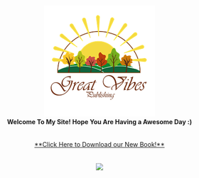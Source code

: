 <div align="center"><img src="img/Great_vibes_publishing-transparent250.png" /><br /><b> Welcome To My Site! Hope You Are Having a Awesome Day :)</b><br /><br /><br /><a href="book">**Click Here to Download our New Book!**</a></div> <br/>
<br/><div align="center"><img src="img/3D-JPEG.jpg" />
